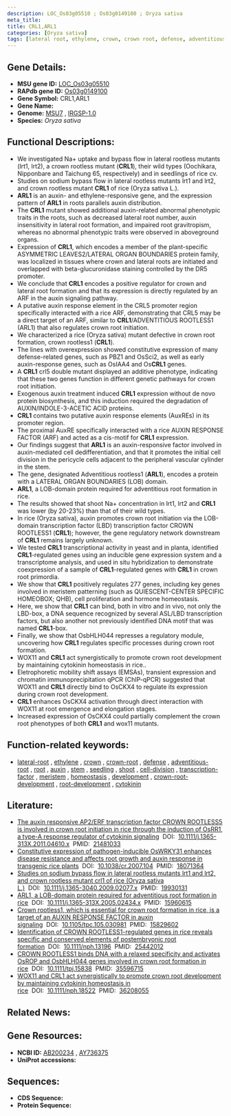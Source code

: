 ```yaml
---
description: LOC_Os03g05510 ; Os03g0149100 ; Oryza sativa
meta_title:
title: CRL1,ARL1
categories: [Oryza sativa]
tags: [lateral root, ethylene, crown, crown root, defense, adventitious root, root, auxin, stem, seedling, shoot, cell division, transcription factor, meristem, homeostasis, development, crown root development, root development, cytokinin]
---
```


## Gene Details:
- **MSU gene ID:** [LOC_Os03g05510](http://rice.uga.edu/cgi-bin/ORF_infopage.cgi?orf=LOC_Os03g05510)  
- **RAPdb gene ID:** [Os03g0149100](https://rapdb.dna.affrc.go.jp/locus/?name=Os03g0149100)  
- **Gene Symbol:** CRL1,ARL1
- **Gene Name:**
- **Genome:**  [MSU7](http://rice.uga.edu/)&nbsp;,&nbsp;[IRGSP-1.0](https://rapdb.dna.affrc.go.jp/download/irgsp1.html)
- **Species:** *Oryza sativa*

## Functional Descriptions:
   - We investigated Na+ uptake and bypass flow in lateral rootless mutants (lrt1, lrt2), a crown rootless mutant (**CRL1**), their wild types (Oochikara, Nipponbare and Taichung 65, respectively) and in seedlings of rice cv.
   - Studies on sodium bypass flow in lateral rootless mutants lrt1 and lrt2, and crown rootless mutant **CRL1** of rice (Oryza sativa L.).
   - **ARL1** is an auxin- and ethylene-responsive gene, and the expression pattern of **ARL1** in roots parallels auxin distribution.
   - The **CRL1** mutant showed additional auxin-related abnormal phenotypic traits in the roots, such as decreased lateral root number, auxin insensitivity in lateral root formation, and impaired root gravitropism, whereas no abnormal phenotypic traits were observed in aboveground organs.
   - Expression of **CRL1**, which encodes a member of the plant-specific ASYMMETRIC LEAVES2/LATERAL ORGAN BOUNDARIES protein family, was localized in tissues where crown and lateral roots are initiated and overlapped with beta-glucuronidase staining controlled by the DR5 promoter.
   - We conclude that **CRL1** encodes a positive regulator for crown and lateral root formation and that its expression is directly regulated by an ARF in the auxin signaling pathway.
   - A putative auxin response element in the CRL5 promoter region specifically interacted with a rice ARF, demonstrating that CRL5 may be a direct target of an ARF, similar to **CRL1**/ADVENTITIOUS ROOTLESS1 (ARL1) that also regulates crown root initiation.
   - We characterized a rice (Oryza sativa) mutant defective in crown root formation, crown rootless1 (**CRL1**).
   - The lines with overexpression showed constitutive expression of many defense-related genes, such as PBZ1 and OsSci2, as well as early auxin-response genes, such as OsIAA4 and Os**CRL1** genes.
   - A **CRL1** crl5 double mutant displayed an additive phenotype, indicating that these two genes function in different genetic pathways for crown root initiation.
   - Exogenous auxin treatment induced **CRL1** expression without de novo protein biosynthesis, and this induction required the degradation of AUXIN/INDOLE-3-ACETIC ACID proteins.
   - **CRL1** contains two putative auxin response elements (AuxREs) in its promoter region.
   - The proximal AuxRE specifically interacted with a rice AUXIN RESPONSE FACTOR (ARF) and acted as a cis-motif for **CRL1** expression.
   - Our findings suggest that **ARL1** is an auxin-responsive factor involved in auxin-mediated cell dedifferentiation, and that it promotes the initial cell division in the pericycle cells adjacent to the peripheral vascular cylinder in the stem.
   - The gene, designated Adventitious rootless1 (**ARL1**), encodes a protein with a LATERAL ORGAN BOUNDARIES (LOB) domain.
   - **ARL1**, a LOB-domain protein required for adventitious root formation in rice.
   - The results showed that shoot Na+ concentration in lrt1, lrt2 and **CRL1** was lower (by 20-23%) than that of their wild types.
   - In rice (Oryza sativa), auxin promotes crown root initiation via the LOB-domain transcription factor (LBD) transcription factor CROWN ROOTLESS1 (**CRL1**); however, the gene regulatory network downstream of **CRL1** remains largely unknown.
   - We tested **CRL1** transcriptional activity in yeast and in planta, identified **CRL1**-regulated genes using an inducible gene expression system and a transcriptome analysis, and used in situ hybridization to demonstrate coexpression of a sample of **CRL1**-regulated genes with **CRL1** in crown root primordia.
   - We show that **CRL1** positively regulates 277 genes, including key genes involved in meristem patterning (such as QUIESCENT-CENTER SPECIFIC HOMEOBOX; QHB), cell proliferation and hormone homeostasis.
   - Here, we show that **CRL1** can bind, both in vitro and in vivo, not only the LBD-box, a DNA sequence recognized by several ASL/LBD transcription factors, but also another not previously identified DNA motif that was named **CRL1**-box.
   - Finally, we show that OsbHLH044 represses a regulatory module, uncovering how **CRL1** regulates specific processes during crown root formation.
   - WOX11 and **CRL1** act synergistically to promote crown root development by maintaining cytokinin homeostasis in rice..
   - Eletrophoretic mobility shift assays (EMSAs), transient expression and chromatin immunoprecipitation qPCR (ChIP-qPCR) suggested that WOX11 and **CRL1** directly bind to OsCKX4 to regulate its expression during crown root development.
   - **CRL1** enhances OsCKX4 activation through direct interaction with WOX11 at root emergence and elongation stages.
   - Increased expression of OsCKX4 could partially complement the crown root phenotypes of both **CRL1** and wox11 mutants.

## Function-related keywords:
   - [lateral-root](/tags/lateral-root/)&nbsp;,&nbsp;[ethylene](/tags/ethylene/)&nbsp;,&nbsp;[crown](/tags/crown/)&nbsp;,&nbsp;[crown-root](/tags/crown-root/)&nbsp;,&nbsp;[defense](/tags/defense/)&nbsp;,&nbsp;[adventitious-root](/tags/adventitious-root/)&nbsp;,&nbsp;[root](/tags/root/)&nbsp;,&nbsp;[auxin](/tags/auxin/)&nbsp;,&nbsp;[stem](/tags/stem/)&nbsp;,&nbsp;[seedling](/tags/seedling/)&nbsp;,&nbsp;[shoot](/tags/shoot/)&nbsp;,&nbsp;[cell-division](/tags/cell-division/)&nbsp;,&nbsp;[transcription-factor](/tags/transcription-factor/)&nbsp;,&nbsp;[meristem](/tags/meristem/)&nbsp;,&nbsp;[homeostasis](/tags/homeostasis/)&nbsp;,&nbsp;[development](/tags/development/)&nbsp;,&nbsp;[crown-root-development](/tags/crown-root-development/)&nbsp;,&nbsp;[root-development](/tags/root-development/)&nbsp;,&nbsp;[cytokinin](/tags/cytokinin/)

## Literature:
   - [The auxin responsive AP2/ERF transcription factor CROWN ROOTLESS5 is involved in crown root initiation in rice through the induction of OsRR1, a type-A response regulator of cytokinin signaling](https://www.doi.org/10.1111/j.1365-313X.2011.04610.x)&nbsp;&nbsp;DOI:&nbsp;&nbsp;[10.1111/j.1365-313X.2011.04610.x](https://www.doi.org/10.1111/j.1365-313X.2011.04610.x)&nbsp;&nbsp;PMID:&nbsp;&nbsp;[21481033](https://pubmed.ncbi.nlm.nih.gov/21481033/)
   - [Constitutive expression of pathogen-inducible OsWRKY31 enhances disease resistance and affects root growth and auxin response in transgenic rice plants](https://www.doi.org/10.1038/cr.2007.104)&nbsp;&nbsp;DOI:&nbsp;&nbsp;[10.1038/cr.2007.104](https://www.doi.org/10.1038/cr.2007.104)&nbsp;&nbsp;PMID:&nbsp;&nbsp;[18071364](https://pubmed.ncbi.nlm.nih.gov/18071364/)
   - [Studies on sodium bypass flow in lateral rootless mutants lrt1 and lrt2, and crown rootless mutant crl1 of rice (Oryza sativa L.)](https://www.doi.org/10.1111/j.1365-3040.2009.02077.x)&nbsp;&nbsp;DOI:&nbsp;&nbsp;[10.1111/j.1365-3040.2009.02077.x](https://www.doi.org/10.1111/j.1365-3040.2009.02077.x)&nbsp;&nbsp;PMID:&nbsp;&nbsp;[19930131](https://pubmed.ncbi.nlm.nih.gov/19930131/)
   - [ARL1, a LOB-domain protein required for adventitious root formation in rice](https://www.doi.org/10.1111/j.1365-313X.2005.02434.x)&nbsp;&nbsp;DOI:&nbsp;&nbsp;[10.1111/j.1365-313X.2005.02434.x](https://www.doi.org/10.1111/j.1365-313X.2005.02434.x)&nbsp;&nbsp;PMID:&nbsp;&nbsp;[15960615](https://pubmed.ncbi.nlm.nih.gov/15960615/)
   - [Crown rootless1, which is essential for crown root formation in rice, is a target of an AUXIN RESPONSE FACTOR in auxin signaling](https://www.doi.org/10.1105/tpc.105.030981)&nbsp;&nbsp;DOI:&nbsp;&nbsp;[10.1105/tpc.105.030981](https://www.doi.org/10.1105/tpc.105.030981)&nbsp;&nbsp;PMID:&nbsp;&nbsp;[15829602](https://pubmed.ncbi.nlm.nih.gov/15829602/)
   - [Identification of CROWN ROOTLESS1-regulated genes in rice reveals specific and conserved elements of postembryonic root formation](https://www.doi.org/10.1111/nph.13196)&nbsp;&nbsp;DOI:&nbsp;&nbsp;[10.1111/nph.13196](https://www.doi.org/10.1111/nph.13196)&nbsp;&nbsp;PMID:&nbsp;&nbsp;[25442012](https://pubmed.ncbi.nlm.nih.gov/25442012/)
   - [CROWN ROOTLESS1 binds DNA with a relaxed specificity and activates OsROP and OsbHLH044 genes involved in crown root formation in rice](https://www.doi.org/10.1111/tpj.15838)&nbsp;&nbsp;DOI:&nbsp;&nbsp;[10.1111/tpj.15838](https://www.doi.org/10.1111/tpj.15838)&nbsp;&nbsp;PMID:&nbsp;&nbsp;[35596715](https://pubmed.ncbi.nlm.nih.gov/35596715/)
   - [WOX11 and CRL1 act synergistically to promote crown root development by maintaining cytokinin homeostasis in rice](https://www.doi.org/10.1111/nph.18522)&nbsp;&nbsp;DOI:&nbsp;&nbsp;[10.1111/nph.18522](https://www.doi.org/10.1111/nph.18522)&nbsp;&nbsp;PMID:&nbsp;&nbsp;[36208055](https://pubmed.ncbi.nlm.nih.gov/36208055/)

## Related News:

## Gene Resources:
- **NCBI ID:**  [AB200234](http://www.ncbi.nlm.nih.gov/nuccore/AB200234)&nbsp;,&nbsp;[AY736375](http://www.ncbi.nlm.nih.gov/nuccore/AY736375)
- **UniProt accessions:** [](https://www.uniprot.org/uniprotkb//entry)

## Sequences:
- **CDS Sequence:**
- **Protein Sequence:**
